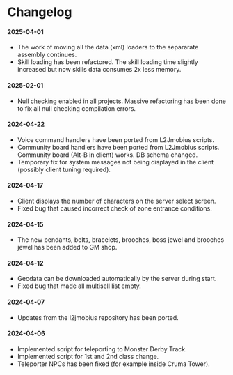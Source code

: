 # Changelog

#### 2025-04-01
- The work of moving all the data (xml) loaders to the separarate assembly continues.
- Skill loading has been refactored. The skill loading time slightly increased but now skills data consumes 2x less memory.

#### 2025-02-01
- Null checking enabled in all projects. Massive refactoring has been done to fix all null checking compilation errors.

#### 2024-04-22
- Voice command handlers have been ported from L2Jmobius scripts.
- Community board handlers have been ported from L2Jmobius scripts. Community board (Alt-B in client) works. DB schema changed.
- Temporary fix for system messages not being displayed in the client (possibly client tuning required).

#### 2024-04-17
- Client displays the number of characters on the server select screen.
- Fixed bug that caused incorrect check of zone entrance conditions.

#### 2024-04-15
- The new pendants, belts, bracelets, brooches, boss jewel and brooches jewel has been added to GM shop.

#### 2024-04-12
- Geodata can be downloaded automatically by the server during start.
- Fixed bug that made all multisell list empty.

#### 2024-04-07
- Updates from the l2jmobius repository has been ported.

#### 2024-04-06
- Implemented script for teleporting to Monster Derby Track.
- Implemented script for 1st and 2nd class change.
- Teleporter NPCs has been fixed (for example inside Cruma Tower).
